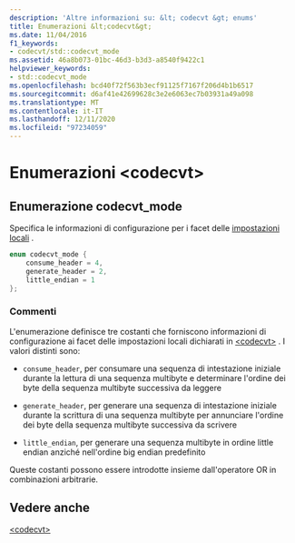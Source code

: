 ```yaml
---
description: 'Altre informazioni su: &lt; codecvt &gt; enums'
title: Enumerazioni &lt;codecvt&gt;
ms.date: 11/04/2016
f1_keywords:
- codecvt/std::codecvt_mode
ms.assetid: 46a8b073-01bc-46d3-b3d3-a8540f9422c1
helpviewer_keywords:
- std::codecvt_mode
ms.openlocfilehash: bcd40f72f563b3ecf91125f7167f206d4b1b6517
ms.sourcegitcommit: d6af41e42699628c3e2e6063ec7b03931a49a098
ms.translationtype: MT
ms.contentlocale: it-IT
ms.lasthandoff: 12/11/2020
ms.locfileid: "97234059"
---
```

# <a name="ltcodecvtgt-enums"></a>Enumerazioni &lt;codecvt&gt;

## <a name="codecvt_mode-enumeration"></a><a name="codecvt_mode"></a> Enumerazione codecvt_mode

Specifica le informazioni di configurazione per i facet delle [impostazioni locali](../standard-library/locale-class.md) .

```cpp
enum codecvt_mode {
    consume_header = 4,
    generate_header = 2,
    little_endian = 1
};
```

### <a name="remarks"></a>Commenti

L'enumerazione definisce tre costanti che forniscono informazioni di configurazione ai facet delle impostazioni locali dichiarati in [\<codecvt>](../standard-library/codecvt.md) . I valori distinti sono:

- `consume_header`, per consumare una sequenza di intestazione iniziale durante la lettura di una sequenza multibyte e determinare l'ordine dei byte della sequenza multibyte successiva da leggere

- `generate_header`, per generare una sequenza di intestazione iniziale durante la scrittura di una sequenza multibyte per annunciare l'ordine dei byte della sequenza multibyte successiva da scrivere

- `little_endian`, per generare una sequenza multibyte in ordine little endian anziché nell'ordine big endian predefinito

Queste costanti possono essere introdotte insieme dall'operatore OR in combinazioni arbitrarie.

## <a name="see-also"></a>Vedere anche

[\<codecvt>](../standard-library/codecvt.md)
